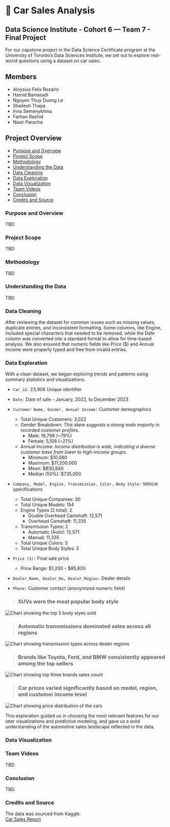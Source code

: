# 🚗 Car Sales Analysis 

## Data Science Institute - Cohort 6 — Team 7 - Final Project
For our capstone project in the Data Science Certificate program at the University of Toronto’s Data Sciences Institute, we set out to explore real-world questions using a dataset on car sales. 

<!-- Entered name as per the Team project list. Should we order it by first or last name or leave it as is? -->
## Members
- Aloysius Felix Rozario 
- Hamid Baniasadi
- Nguyen Thuy Duong Le
- Shailesh Thapa
- Inna Semenykhina
- Farhan Rashid
- Nasir Paracha

<!-- We can share ownership of this section -->
## Project Overview
- [Purpose and Overview](#purpose-and-overview) <!-- ST, IS-->
- [Project Scope](#project-scope) <!-- DL-->
- [Methodology](#methodology) <!-- IS -->
- [Understanding the Data](#understanding-the-data) <!-- Can be deleted -->
- [Data Cleaning](#data-cleaning) <!-- AL -->
- [Data Exploration](#data-exploration) <!-- AL -->
- [Data Visualization](#data-visualization) <!-- TBD -->
- [Team Videos](#team-videos) <!-- TBD -->
- [Conclusion](#conclusion) <!-- TBD -->
- [Credits and Source](#credits) <!-- Done -->

### Purpose and Overview 
TBD

### Project Scope
TBD

### Methodology
TBD

### Understanding the Data
TBD

### Data Cleaning
After reviewing the dataset for common issues such as missing values, duplicate entries, and inconsistent formatting. Some columns, like Engine, included special characters that needed to be removed, while the Date column was converted into a standard format to allow for time-based analysis. We also ensured that numeric fields like Price ($) and Annual Income were properly typed and free from invalid entries.

### Data Exploration
With a clean dataset, we began exploring trends and patterns using summary statistics and visualizations. 

- ```Car_id:``` 23,906 Unique identifier

- ```Date:``` Date of sale - January, 2022, to December 2023

- ```Customer Name, Gender, Annual Income:``` Customer demographics
    * Total Unique Customers: 3,022
    * Gender Breakdown: 
_This skew suggests a strong male majority in recorded customer profiles._
        * Male: 18,798 (~79%)
        * Female: 5,108 (~21%)
    * Annual Income:
_Income distribution is wide, indicating a diverse customer base from lower to high-income groups._
        * Minimum: $10,080
        * Maximum: $11,200,000
        * Mean: $830,840
        * Median (50%): $735,000
- ```Company, Model, Engine, Transmission, Color, Body Style:``` Vehicle specifications
    * Total Unique Companies: 30
    * Total Unique Models: 154
    * Engine Types (2 total): 2
        * Double Overhead Camshaft: 12,571
        * Overhead Camshaft: 11,335
    * Transmission Types: 2
        * Automatic (Auto): 12,571
        * Manual: 11,335
    * Total Unique Colors: 3
    * Total Unique Body Styles: 5

- ```Price ($):``` Final sale price
    * Price Range: $1,200 – $85,800

- ```Dealer_Name, Dealer_No, Dealer_Region:``` Dealer details

- ```Phone:``` Customer contact (anonymized numeric field)

> ### SUVs were the most popular body style

![Chart showing the top 5 body styes sold](/Top%205%20Body%20Styles%20Sold.png)

> ### Automatic transmissions dominated sales across all regions

![Chart showing transmission types across dealer regions](/Transmission%20Types%20Across%20Dealer%20Regions.png)

> ### Brands like Toyota, Ford, and BMW consistently appeared among the top sellers

![Chart showing top three brands sales count](/Sales%20Count%20For%20Toyota,%20Ford,%20And%20BMW.png)

> ### Car prices varied significantly based on model, region, and customer income level

![Chart showing price distribution of the cars](/Distribution%20of%20Car%20Prices.png)

This exploration guided us in choosing the most relevant features for our later visualizations and predictive modeling, and gave us a solid understanding of the automotive sales landscape reflected in the data.

### Data Visualization

### Team Videos
TBD

### Conclusion
TBD

### Credits and Source
The data was sourced from Kaggle.\
[Car Sales Report](https://www.kaggle.com/datasets/missionjee/car-sales-report/data)
